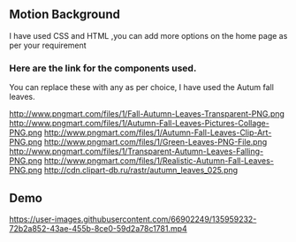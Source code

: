 ## Motion Background
I have used CSS and HTML 
,you can add more options on the home page as per your requirement

### Here are the link for the components used.

You can replace these with any as per choice, I have used the Autum fall leaves.

http://www.pngmart.com/files/1/Fall-Autumn-Leaves-Transparent-PNG.png
http://www.pngmart.com/files/1/Autumn-Fall-Leaves-Pictures-Collage-PNG.png
http://www.pngmart.com/files/1/Autumn-Fall-Leaves-Clip-Art-PNG.png
http://www.pngmart.com/files/1/Green-Leaves-PNG-File.png
http://www.pngmart.com/files/1/Transparent-Autumn-Leaves-Falling-PNG.png
http://www.pngmart.com/files/1/Realistic-Autumn-Fall-Leaves-PNG.png
http://cdn.clipart-db.ru/rastr/autumn_leaves_025.png

## Demo
https://user-images.githubusercontent.com/66902249/135959232-72b2a852-43ae-455b-8ce0-59d2a78c1781.mp4

